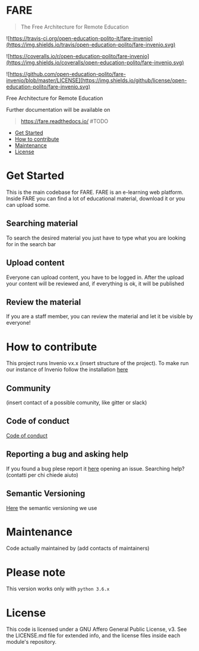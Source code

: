 
# FARE
> The Free Architecture for Remote Education

![https://travis-ci.org/open-education-polito-it/fare-invenio](https://img.shields.io/travis/open-education-polito/fare-invenio.svg)

![https://coveralls.io/r/open-education-polito/fare-invenio](https://img.shields.io/coveralls/open-education-polito/fare-invenio.svg)

![https://github.com/open-education-polito/fare-invenio/blob/master/LICENSE](https://img.shields.io/github/license/open-education-polito/fare-invenio.svg)

Free Architecture for Remote Education

Further documentation will be available on
> https://fare.readthedocs.io/ #TODO

- [Get Started](#get-started)
- [How to contribute](#how-to-contribute)
- [Maintenance](#Maintenance)
- [License](#license)

# Get Started

This is the main codebase for FARE. FARE is an e-learning web platform. Inside FARE you can find a lot of educational material, download it or you can upload some.

## Searching material
To search the desired material you just have to type what you are looking for in the search bar

## Upload content
Everyone can upload content, you have to be logged in. After the upload your content will be reviewed and, if everything is ok, it will be published

## Review the material
If you are a staff member, you can review the material and let it be visible by everyone!

# How to contribute

This project runs Invenio vx.x (insert structure of the project).
To make run our instance of Invenio follow the installation [here](https://invenio.readthedocs.io/en/latest/quickstart/quickstart.html)

## Community
(insert contact of a possible comunity, like gitter or slack)

## Code of conduct
[Code of conduct](https://www.contributor-covenant.org/)

## Reporting a bug and asking help

If you found a bug plese report it [here](https://github.com/open-education-polito/fare-invenio) opening an issue.
Searching help? (contatti per chi chiede aiuto)

## Semantic Versioning
[Here](https://semver.org/) the semantic versioning we use

# Maintenance

Code actually maintained by (add contacts of maintainers)

# Please note
This version works only with `python 3.6.x`

# License

This code is licensed under a GNU Affero General Public License, v3. See the LICENSE.md file for extended info, and the license files inside each module's repository.
